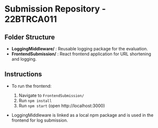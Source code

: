 # Submission Repository - 22BTRCA011

## Folder Structure

- **LoggingMiddleware/** : Reusable logging package for the evaluation.
- **FrontendSubmission/** : React frontend application for URL shortening and logging.

## Instructions

- To run the frontend:
  1. Navigate to `FrontendSubmission/`
  2. Run `npm install`
  3. Run `npm start` (open http://localhost:3000)

- LoggingMiddleware is linked as a local npm package and is used in the frontend for log submission.
